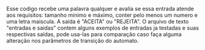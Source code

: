 Esse codigo recebe uma palavra qualquer e avalia se essa entrada atende aos requisitos: 
tamanho minimo e máximo, conter pelo menos um numero e uma letra maiscula. 
A saída é "ACEITA" ou "REJEITA". 
O arquivo de texto "entradas e saidas" contem alguns exemplos de entradas ja testadas e suas respectivas saídas, pode usa-las para comparação caso faça alguma alteração nos parâmetros de transição do automato.
